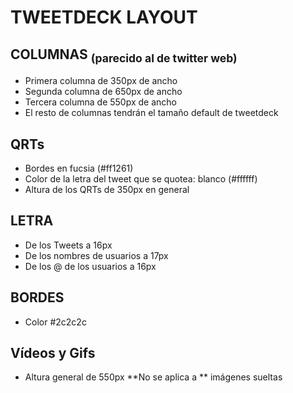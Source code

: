 # TWEETDECK LAYOUT

## COLUMNAS <sub> (parecido al de twitter web) </sub>
- Primera columna de 350px de ancho
- Segunda columna de 650px de ancho
- Tercera columna de 550px de ancho
- El resto de columnas tendrán el tamaño default de tweetdeck

## QRTs
- Bordes en fucsia (#ff1261)
- Color de la letra del tweet que se quotea: blanco (#ffffff)
- Altura de los QRTs de 350px en general

## LETRA
- De los Tweets a 16px
- De los nombres de usuarios a 17px
- De los @ de los usuarios a 16px

## BORDES
- Color #2c2c2c

## Vídeos y Gifs
- Altura general de 550px
**No se aplica a ** imágenes sueltas 
